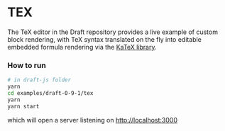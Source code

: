 # TEX

The TeX editor in the Draft repository provides a live example of custom block rendering, with TeX syntax translated on the fly into editable embedded formula rendering via the [KaTeX library](https://khan.github.io/KaTeX/).

### How to run

```bash
# in draft-js folder
yarn
cd examples/draft-0-9-1/tex
yarn
yarn start
```

which will open a server listening on [http://localhost:3000](http://localhost:3000)
